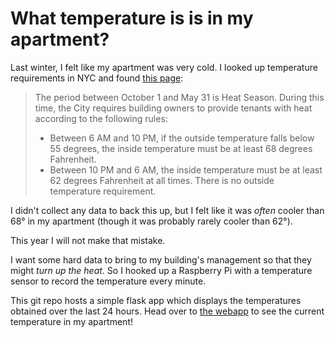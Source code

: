 # What temperature is is in my apartment?

Last winter, I felt like my apartment was very cold. I looked up temperature requirements in NYC and found [this page](https://www1.nyc.gov/nyc-resources/service/1815/residential-heat-and-hot-water-requirements):

> The period between October 1 and May 31 is Heat Season. During this time, the City requires building owners to provide tenants with heat according to the following rules:
>
> *   Between 6 AM and 10 PM, if the outside temperature falls below 55 degrees, the inside temperature must be at least 68 degrees Fahrenheit.
> *   Between 10 PM and 6 AM, the inside temperature must be at least 62 degrees Fahrenheit at all times. There is no outside temperature requirement.

I didn't collect any data to back this up, but I felt like it was _often_ cooler than 68° in my apartment (though it was probably rarely cooler than 62°).

This year I will not make that mistake.

I want some hard data to bring to my building's management so that they might _turn up the heat_. So I hooked up a Raspberry Pi with a temperature sensor to record the temperature every minute.

This git repo hosts a simple flask app which displays the temperatures obtained over the last 24 hours. Head over to [the webapp](https://temp-in-nolans-apartment.herokuapp.com/) to see the current temperature in my apartment!
